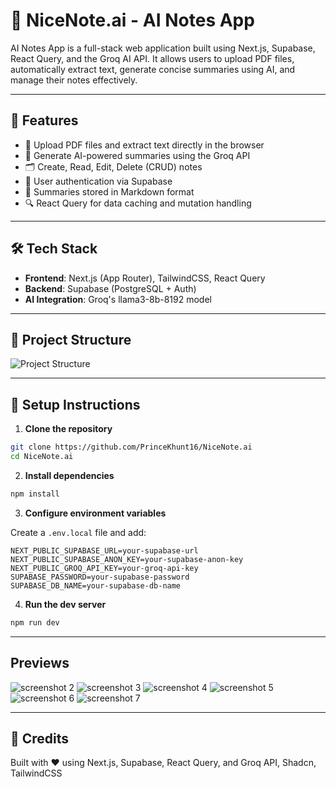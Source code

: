 # 🧠 NiceNote.ai - AI Notes App

AI Notes App is a full-stack web application built using Next.js, Supabase, React Query, and the Groq AI API. It allows users to upload PDF files, automatically extract text, generate concise summaries using AI, and manage their notes effectively.

---

## 🚀 Features

- 📄 Upload PDF files and extract text directly in the browser
- 🤖 Generate AI-powered summaries using the Groq API
- 🗂️ Create, Read, Edit, Delete (CRUD) notes
- 🔐 User authentication via Supabase
- 🧠 Summaries stored in Markdown format
- 🔍 React Query for data caching and mutation handling

---

## 🛠️ Tech Stack

- **Frontend**: Next.js (App Router), TailwindCSS, React Query
- **Backend**: Supabase (PostgreSQL + Auth)
- **AI Integration**: Groq's llama3-8b-8192 model

---

## 📁 Project Structure

![Project Structure](previews/ss1.png)

---

## 🔧 Setup Instructions

1. **Clone the repository**

```bash
git clone https://github.com/PrinceKhunt16/NiceNote.ai
cd NiceNote.ai
```

2. **Install dependencies**

```bash
npm install
```

3. **Configure environment variables**

Create a `.env.local` file and add:

```env
NEXT_PUBLIC_SUPABASE_URL=your-supabase-url
NEXT_PUBLIC_SUPABASE_ANON_KEY=your-supabase-anon-key
NEXT_PUBLIC_GROQ_API_KEY=your-groq-api-key
SUPABASE_PASSWORD=your-supabase-password
SUPABASE_DB_NAME=your-supabase-db-name
```

4. **Run the dev server**

```bash
npm run dev
```

---

## Previews

![screenshot 2](previews/ss2.png)
![screenshot 3](previews/ss3.png)
![screenshot 4](previews/ss4.png)
![screenshot 5](previews/ss5.png)
![screenshot 6](previews/ss6.png)
![screenshot 7](previews/ss7.png)

--- 

## 👏 Credits

Built with ❤️ using Next.js, Supabase, React Query, and Groq API, Shadcn, TailwindCSS